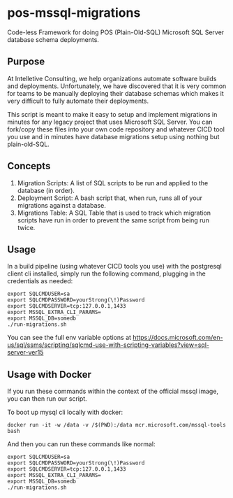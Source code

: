 # pos-mssql-migrations
Code-less Framework for doing POS (Plain-Old-SQL) Microsoft SQL Server database schema deployments. 

## Purpose

At Intelletive Consulting, we help organizations automate software builds and deployments. Unfortunately, we have discovered that it is very common for teams to be manually deploying their database schemas which makes it very difficult to fully automate their deployments. 

This script is meant to make it easy to setup and implement migrations in minutes for any legacy project that uses Microsoft SQL Server. You can fork/copy these files into your own code repository and whatever CICD tool you use and in minutes have database migrations setup using nothing but plain-old-SQL. 

## Concepts

1. Migration Scripts: A list of SQL scripts to be run and applied to the database (in order). 
2. Deployment Script: A bash script that, when run, runs all of your migrations against a database. 
3. Migrations Table: A SQL Table that is used to track which migration scripts have run in order to prevent the same script from being run twice. 

## Usage

In a build pipeline (using whatever CICD tools you use) with the postgresql client cli installed, simply run the following command, plugging in the credentials as needed: 

    export SQLCMDUSER=sa
    export SQLCMDPASSWORD=yourStrong(\!)Password
    export SQLCMDSERVER=tcp:127.0.0.1,1433
    export MSSQL_EXTRA_CLI_PARAMS=
    export MSSQL_DB=somedb
    ./run-migrations.sh

You can see the full env variable options at https://docs.microsoft.com/en-us/sql/ssms/scripting/sqlcmd-use-with-scripting-variables?view=sql-server-ver15

## Usage with Docker

If you run these commands within the context of the official mssql image, you can then run our script. 

To boot up mysql cli locally with docker: 

    docker run -it -w /data -v /$(PWD):/data mcr.microsoft.com/mssql-tools bash

And then you can run these commands like normal: 

    export SQLCMDUSER=sa
    export SQLCMDPASSWORD=yourStrong(\!)Password
    export SQLCMDSERVER=tcp:127.0.0.1,1433
    export MSSQL_EXTRA_CLI_PARAMS=
    export MSSQL_DB=somedb
    ./run-migrations.sh
